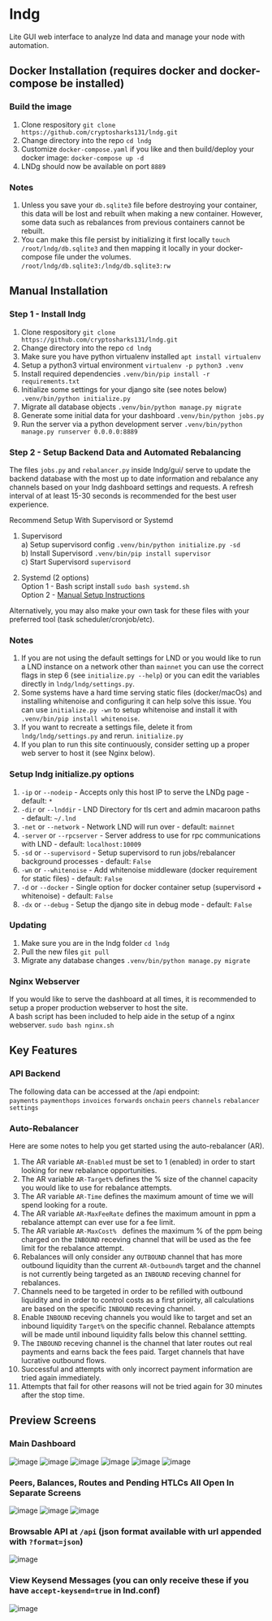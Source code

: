 # lndg
Lite GUI web interface to analyze lnd data and manage your node with automation.

## Docker Installation (requires docker and docker-compose be installed)
### Build the image
1. Clone respository `git clone https://github.com/cryptosharks131/lndg.git`
2. Change directory into the repo `cd lndg`
3. Customize `docker-compose.yaml` if you like and then build/deploy your docker image: `docker-compose up -d`
4. LNDg should now be available on port `8889`

### Notes
1. Unless you save your `db.sqlite3` file before destroying your container, this data will be lost and rebuilt when making a new container. However, some data such as rebalances from previous containers cannot be rebuilt.
2. You can make this file persist by initializing it first locally `touch /root/lndg/db.sqlite3` and then mapping it locally in your docker-compose file under the volumes. `/root/lndg/db.sqlite3:/lndg/db.sqlite3:rw`

## Manual Installation
### Step 1 - Install lndg
1. Clone respository `git clone https://github.com/cryptosharks131/lndg.git`
2. Change directory into the repo `cd lndg`
3. Make sure you have python virtualenv installed `apt install virtualenv`
4. Setup a python3 virtual environment `virtualenv -p python3 .venv`
5. Install required dependencies `.venv/bin/pip install -r requirements.txt`
6. Initialize some settings for your django site (see notes below) `.venv/bin/python initialize.py`
7. Migrate all database objects `.venv/bin/python manage.py migrate`
8. Generate some initial data for your dashboard `.venv/bin/python jobs.py`
9. Run the server via a python development server `.venv/bin/python manage.py runserver 0.0.0.0:8889`

### Step 2 - Setup Backend Data and Automated Rebalancing
The files `jobs.py` and `rebalancer.py` inside lndg/gui/ serve to update the backend database with the most up to date information and rebalance any channels based on your lndg dashboard settings and requests. A refresh interval of at least 15-30 seconds is recommended for the best user experience.

Recommend Setup With Supervisord or Systemd
1. Supervisord  
  a) Setup supervisord config `.venv/bin/python initialize.py -sd`  
  b) Install Supervisord `.venv/bin/pip install supervisor`  
  c) Start Supervisord `supervisord`  

2. Systemd (2 options)  
  Option 1 - Bash script install `sudo bash systemd.sh`  
  Option 2 - [Manual Setup Instructions](https://github.com/cryptosharks131/lndg/blob/master/systemd.md)  
  
Alternatively, you may also make your own task for these files with your preferred tool (task scheduler/cronjob/etc).  

### Notes
1. If you are not using the default settings for LND or you would like to run a LND instance on a network other than `mainnet` you can use the correct flags in step 6 (see `initialize.py --help`) or you can edit the variables directly in `lndg/lndg/settings.py`.  
2. Some systems have a hard time serving static files (docker/macOs) and installing whitenoise and configuring it can help solve this issue. You can use `initialize.py -wn` to setup whitenoise and install it with `.venv/bin/pip install whitenoise`.  
3. If you want to recreate a settings file, delete it from `lndg/lndg/settings.py` and rerun. `initialize.py`  
4. If you plan to run this site continuously, consider setting up a proper web server to host it (see Nginx below).  

### Setup lndg initialize.py options
1. `-ip` or `--nodeip` - Accepts only this host IP to serve the LNDg page - default: `*`
2. `-dir` or `--lnddir` - LND Directory for tls cert and admin macaroon paths - default: `~/.lnd`
3. `-net` or `--network` - Network LND will run over - default: `mainnet`
4. `-server` or `--rpcserver` - Server address to use for rpc communications with LND - default: `localhost:10009`
5. `-sd` or `--supervisord` - Setup supervisord to run jobs/rebalancer background processes - default: `False`
6. `-wn` or `--whitenoise` - Add whitenoise middleware (docker requirement for static files) - default: `False`
7. `-d` or `--docker` - Single option for docker container setup (supervisord + whitenoise) - default: `False`
8. `-dx` or `--debug` - Setup the django site in debug mode - default: `False`

### Updating
1. Make sure you are in the lndg folder `cd lndg`
2. Pull the new files `git pull`
3. Migrate any database changes `.venv/bin/python manage.py migrate`

### Nginx Webserver
If you would like to serve the dashboard at all times, it is recommended to setup a proper production webserver to host the site.  
A bash script has been included to help aide in the setup of a nginx webserver. `sudo bash nginx.sh`

## Key Features
### API Backend
The following data can be accessed at the /api endpoint:  
`payments`  `paymenthops`  `invoices`  `forwards`  `onchain`  `peers`  `channels`  `rebalancer`  `settings`

### Auto-Rebalancer
Here are some notes to help you get started using the auto-rebalancer (AR).
1. The AR variable `AR-Enabled` must be set to 1 (enabled) in order to start looking for new rebalance opportunities.
3. The AR variable `AR-Target%` defines the % size of the channel capacity you would like to use for rebalance attempts.
4. The AR variable `AR-Time` defines the maximum amount of time we will spend looking for a route.
5. The AR variable `AR-MaxFeeRate` defines the maximum amount in ppm a rebalance attempt can ever use for a fee limit.
7. The AR variable `AR-MaxCost%	` defines the maximum % of the ppm being charged on the `INBOUND` receving channel that will be used as the fee limit for the rebalance attempt.
8. Rebalances will only consider any `OUTBOUND` channel that has more outbound liquidity than the current `AR-Outbound%` target and the channel is not currently being targeted as an `INBOUND` receving channel for rebalances.
9. Channels need to be targeted in order to be refilled with outbound liquidity and in order to control costs as a first prioirty, all calculations are based on the specific `INBOUND` receving channel.
10. Enable `INBOUND` receving channels you would like to target and set an inbound liquidity `Target%` on the specific channel. Rebalance attempts will be made until inbound liquidity falls below this channel settting.
11. The `INBOUND` receving channel is the channel that later routes out real payments and earns back the fees paid. Target channels that have lucrative outbound flows.
12. Successful and attempts with only incorrect payment information are tried again immediately.
13. Attempts that fail for other reasons will not be tried again for 30 minutes after the stop time.

## Preview Screens
### Main Dashboard
![image](https://user-images.githubusercontent.com/38626122/137809242-5af2afc2-681a-43a4-b1c3-e7955b8744e5.png)
![image](https://user-images.githubusercontent.com/38626122/137809328-c64c038b-8dbb-40a2-aeb3-a1bae5554d7a.png)
![image](https://user-images.githubusercontent.com/38626122/137809356-ec46193a-478c-424b-a184-2b15cfbb5c52.png)
![image](https://user-images.githubusercontent.com/38626122/137809433-b363fff1-31b6-4b0e-80e9-1916ef0af052.png)
![image](https://user-images.githubusercontent.com/38626122/137809648-bb191ba9-b989-4325-95ac-d25a8333ae62.png)
![image](https://user-images.githubusercontent.com/38626122/137809583-db743233-25c1-4d3e-aaec-2a7767de2c9f.png)

### Peers, Balances, Routes and Pending HTLCs All Open In Separate Screens
![image](https://user-images.githubusercontent.com/38626122/137809809-1ed40cfb-9d12-447a-8e5e-82ae79605895.png)
![image](https://user-images.githubusercontent.com/38626122/137810021-4f69dcb0-5fce-4062-bc49-e75f5dd0feda.png)
![image](https://user-images.githubusercontent.com/38626122/137809882-4a87f86d-290c-456e-9606-ed669fd98561.png)

### Browsable API at `/api` (json format available with url appended with `?format=json`)
![image](https://user-images.githubusercontent.com/38626122/137810278-7f38ac5b-8932-4953-aa4c-9c29d66dce0c.png)

### View Keysend Messages (you can only receive these if you have `accept-keysend=true` in lnd.conf)
![image](https://user-images.githubusercontent.com/38626122/134045287-086d56e3-5959-4f5f-a06e-cb6d2ac4957c.png)

